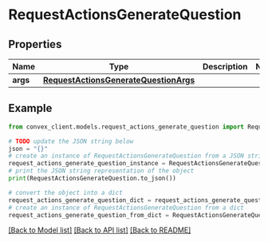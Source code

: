 # RequestActionsGenerateQuestion


## Properties

Name | Type | Description | Notes
------------ | ------------- | ------------- | -------------
**args** | [**RequestActionsGenerateQuestionArgs**](RequestActionsGenerateQuestionArgs.md) |  | 

## Example

```python
from convex_client.models.request_actions_generate_question import RequestActionsGenerateQuestion

# TODO update the JSON string below
json = "{}"
# create an instance of RequestActionsGenerateQuestion from a JSON string
request_actions_generate_question_instance = RequestActionsGenerateQuestion.from_json(json)
# print the JSON string representation of the object
print(RequestActionsGenerateQuestion.to_json())

# convert the object into a dict
request_actions_generate_question_dict = request_actions_generate_question_instance.to_dict()
# create an instance of RequestActionsGenerateQuestion from a dict
request_actions_generate_question_from_dict = RequestActionsGenerateQuestion.from_dict(request_actions_generate_question_dict)
```
[[Back to Model list]](../README.md#documentation-for-models) [[Back to API list]](../README.md#documentation-for-api-endpoints) [[Back to README]](../README.md)



